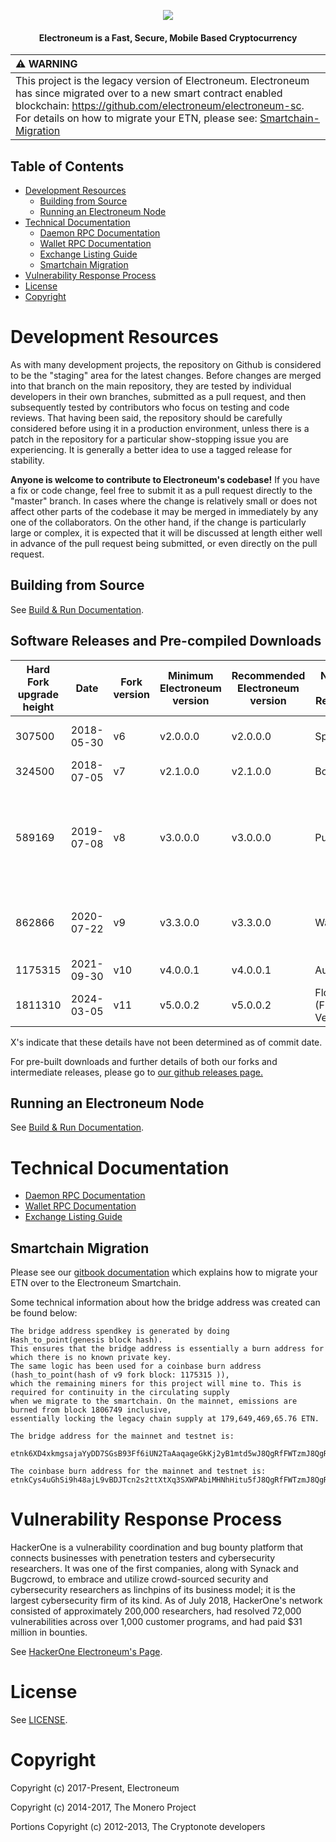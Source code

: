 <p align="center">
  <img src="https://imgur.com/3FpIaYL.png">
</p>
<h4 align="center">Electroneum is a Fast, Secure, Mobile Based Cryptocurrency </h4>

| :warning: WARNING                                                                                                                                                                                                                                                                   |
|:------------------------------------------------------------------------------------------------------------------------------------------------------------------------------------------------------------------------------------------------------------------------------------|
| This project is the legacy version of Electroneum. Electroneum has since migrated over to a new smart contract enabled blockchain: https://github.com/electroneum/electroneum-sc. For details on how to migrate your ETN, please see: [Smartchain-Migration](#Smartchain-Migration) |

## Table of Contents

 * [Development Resources](#Development-Resources)
   * [Building from Source](#Building-from-Source)
   * [Running an Electroneum Node](#Running-an-Electroneum-Node)
 * [Technical Documentation](#Technical-Documentation)
   * [Daemon RPC Documentation](docs/daemon-rpc-documentation.md)
   * [Wallet RPC Documentation](docs/wallet-rpc-documentation.md)
   * [Exchange Listing Guide](docs/exchange-listing-guide.md)
   * [Smartchain Migration](#Smartchain-Migration)
 * [Vulnerability Response Process](#Vulnerability-Response-Process)
 * [License](#License)
 * [Copyright](#Copyright)

# Development Resources

As with many development projects, the repository on Github is considered to be the "staging" area for the latest changes. Before changes are merged into that branch on the main repository, they are tested by individual developers in their own branches, submitted as a pull request, and then subsequently tested by contributors who focus on testing and code reviews. That having been said, the repository should be carefully considered before using it in a production environment, unless there is a patch in the repository for a particular show-stopping issue you are experiencing. It is generally a better idea to use a tagged release for stability.

**Anyone is welcome to contribute to Electroneum's codebase!** If you have a fix or code change, feel free to submit it as a pull request directly to the "master" branch. In cases where the change is relatively small or does not affect other parts of the codebase it may be merged in immediately by any one of the collaborators. On the other hand, if the change is particularly large or complex, it is expected that it will be discussed at length either well in advance of the pull request being submitted, or even directly on the pull request.

## Building from Source

See [Build & Run Documentation](docs/build-and-run.md).

## Software Releases and Pre-compiled Downloads

| Hard Fork upgrade height | Date       | Fork version     | Minimum Electroneum version | Recommended Electroneum version | Name of Release               | Details                                                                                                                                                                                                                                        |
|--------------------------|------------|------------------|-----------------------------|---------------------------------|-------------------------------|------------------------------------------------------------------------------------------------------------------------------------------------------------------------------------------------------------------------------------------------|
| 307500                   | 2018-05-30 | v6               | v2.0.0.0                    | v2.0.0.0                        | Spark                         | Disable Mixin, Disable RingCT, Base Fee to 0.10 from 0.01, 120s Block Time, Anti-Asic Resistance                                                                                                                                               |
| 324500                   | 2018-07-05 | v7               | v2.1.0.0                    | v2.1.0.0                        | Bolt                          | Enable ASIC                                                                                                                                                                                                                                    |
| 589169                   | 2019-07-08 | v8               | v3.0.0.0                    | v3.0.0.0                        | Pulse                         | Migration to our next generation moderated blockchain with Proof of Responsbility. 300kB Blocks : Increased TPS. Improved Unlock Time (5 Blocks), Many Security Improvements, HackerOne Fixes, Reduced Block Reward By 75% (A Double Halvening) |
| 862866                   | 2020-07-22 | v9               | v3.3.0.0                    | v3.3.0.0                        | Wave                          | Block Reward reduction and future halving scheduling (halving every 4 years, minimum 50etn until max supply. 25etn emission per block after reaching max supply).                                                                              
| 1175315                  | 2021-09-30 | v10              | v4.0.0.1                    | v4.0.0.1                        | Aurora                        | Migration to a transparent blockchain with permissioned validation                                                                                                                                                                             |             
| 1811310                  | 2024-03-05 | v11              | v5.0.0.2                    | v5.0.0.2                        | Flow (Final Version)          | Bridge to the Electroneum Smart chain (github.com/electroneum/electroneum-sc)                                                                                                                                                                  |

X's indicate that these details have not been determined as of commit date.

For pre-built downloads and further details of both our forks and intermediate releases, please go to [our github releases page.](https://github.com/electroneum/electroneum/releases)

## Running an Electroneum Node

See [Build & Run Documentation](docs/build-and-run.md).

# Technical Documentation

* [Daemon RPC Documentation](docs/daemon-rpc-documentation.md)
* [Wallet RPC Documentation](docs/wallet-rpc-documentation.md)
* [Exchange Listing Guide](docs/exchange-listing-guide.md)

## Smartchain Migration

Please see our  [gitbook documentation](https://developer.electroneum.com/migration-to-smart-chain/overview/)
which explains how to migrate your ETN over to the Electroneum Smartchain.

Some technical information about how the bridge address was created can be found below:
```
The bridge address spendkey is generated by doing Hash_to_point(genesis block hash).
This ensures that the bridge address is essentially a burn address for which there is no known private key.
The same logic has been used for a coinbase burn address (hash_to_point(hash of v9 fork block: 1175315 )), 
which the remaining miners for this project will mine to. This is required for continuity in the circulating supply 
when we migrate to the smartchain. On the mainnet, emissions are burned from block 1806749 inclusive, 
essentially locking the legacy chain supply at 179,649,469,65.76 ETN.

The bridge address for the mainnet and testnet is:

etnk6XD4xkmgsajaYyDD7SGsB93Ff6iUN2TaAaqageGkKj2yB1mtd5wJ8QgRfFWTzmJ8QgRfFWTzmJ8QgRfFWTzm4t51KXZBNg

The coinbase burn address for the mainnet and testnet is:
etnkCys4uGhSi9h48ajL9vBDJTcn2s2ttXtXq3SXWPAbiMHNhHitu5fJ8QgRfFWTzmJ8QgRfFWTzmJ8QgRfFWTzm4t51HTfCtK
```

# Vulnerability Response Process

HackerOne is a vulnerability coordination and bug bounty platform that connects businesses with penetration testers and cybersecurity researchers. It was one of the first companies, along with Synack and Bugcrowd, to embrace and utilize crowd-sourced security and cybersecurity researchers as linchpins of its business model; it is the largest cybersecurity firm of its kind. As of July 2018, HackerOne's network consisted of approximately 200,000 researchers, had resolved 72,000 vulnerabilities across over 1,000 customer programs, and had paid $31 million in bounties.

See [HackerOne Electroneum's Page](https://hackerone.com/electroneum).

# License

See [LICENSE](LICENSE).

# Copyright

Copyright (c) 2017-Present, Electroneum

Copyright (c) 2014-2017, The Monero Project

Portions Copyright (c) 2012-2013, The Cryptonote developers